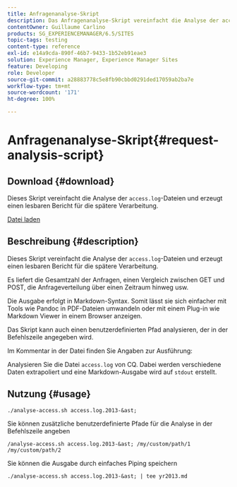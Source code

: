```yaml
---
title: Anfragenanalyse-Skript
description: Das Anfragenanalyse-Skript vereinfacht die Analyse der access.log-Dateien und erzeugt einen lesbaren Bericht für die spätere Verarbeitung.
contentOwner: Guillaume Carlino
products: SG_EXPERIENCEMANAGER/6.5/SITES
topic-tags: testing
content-type: reference
exl-id: e14a9cda-890f-46b7-9433-1b52eb91eae3
solution: Experience Manager, Experience Manager Sites
feature: Developing
role: Developer
source-git-commit: a28883778c5e8fb90cbbd0291ded17059ab2ba7e
workflow-type: tm+mt
source-wordcount: '171'
ht-degree: 100%

---
```


# Anfragenanalyse-Skript{#request-analysis-script}

## Download {#download}

Dieses Skript vereinfacht die Analyse der `access.log`-Dateien und erzeugt einen lesbaren Bericht für die spätere Verarbeitung.

[Datei laden](assets/analyse-access.sh)

## Beschreibung {#description}

Dieses Skript vereinfacht die Analyse der `access.log`-Dateien und erzeugt einen lesbaren Bericht für die spätere Verarbeitung.

Es liefert die Gesamtzahl der Anfragen, einen Vergleich zwischen GET und POST, die Anfrageverteilung über einen Zeitraum hinweg usw.

Die Ausgabe erfolgt in Markdown-Syntax. Somit lässt sie sich einfacher mit Tools wie Pandoc in PDF-Dateien umwandeln oder mit einem Plug-in wie Markdown Viewer in einem Browser anzeigen.

Das Skript kann auch einen benutzerdefinierten Pfad analysieren, der in der Befehlszeile angegeben wird.

Im Kommentar in der Datei finden Sie Angaben zur Ausführung:

Analysieren Sie die Datei `access.log` von CQ. Dabei werden verschiedene Daten extrapoliert und eine Markdown-Ausgabe wird auf `stdout` erstellt.

## Nutzung {#usage}

`./analyse-access.sh access.log.2013-&ast;`

Sie können zusätzliche benutzerdefinierte Pfade für die Analyse in der Befehlszeile angeben

`/analyse-access.sh access.log.2013-&ast; /my/custom/path/1 /my/custom/path/2`

Sie können die Ausgabe durch einfaches Piping speichern

`./analyse-access.sh access.log.2013-&ast; | tee yr2013.md`
